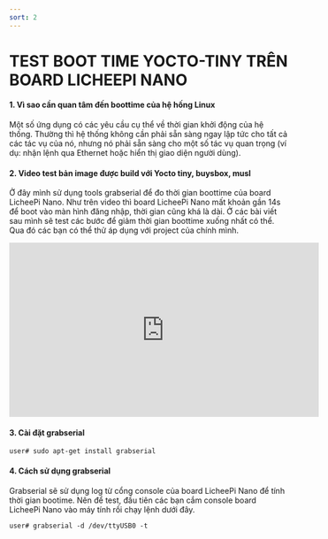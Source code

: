 ```yaml
---
sort: 2
---
```


# TEST BOOT TIME YOCTO-TINY TRÊN BOARD LICHEEPI NANO

#### 1. Vì sao cần quan tâm đến boottime của hệ hống Linux

Một số ứng dụng có các yêu cầu cụ thể về thời gian khởi động của hệ thống. Thường thì hệ thống không cần phải sẵn sàng ngay lập tức cho tất cả các tác vụ của nó, nhưng nó phải sẵn sàng cho một số tác vụ quan trọng (ví dụ: nhận lệnh qua Ethernet hoặc hiển thị giao diện người dùng).


#### 2. Video test bản image được build với Yocto tiny, buysbox, musl

Ở đây mình sử dụng tools grabserial để đo thời gian boottime của board LicheePi Nano. Như trên video thì board LicheePi Nano mất khoản gần 14s để boot vào màn hình đăng nhập, thời gian cũng khá là dài. Ở các bài viết sau mình sẽ test các bước để giảm thời gian boottime xuống nhất có thể. Qua đó các bạn có thể thử áp dụng với project của chính mình.

<iframe width="560" height="315" src="https://www.youtube.com/embed/WwwpbGi_7Vg" frameborder="0" allow="autoplay; encrypted-media" allowfullscreen></iframe>

#### 3. Cài đặt grabserial
```shell
user# sudo apt-get install grabserial
```

#### 4. Cách sử dụng grabserial

Grabserial sẽ sử dụng log từ cổng console của board LicheePi Nano để tính thời gian bootime. Nên để test, đầu tiên các bạn cắm console board LicheePi Nano vào máy tính rồi chạy lệnh dưới đây.

```shell
user# grabserial -d /dev/ttyUSB0 -t
```



